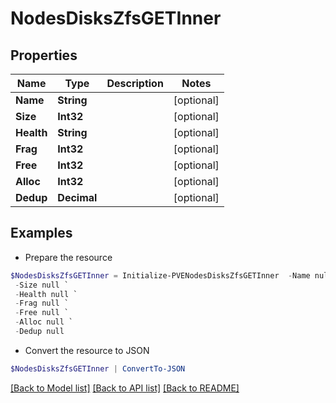 # NodesDisksZfsGETInner
## Properties

Name | Type | Description | Notes
------------ | ------------- | ------------- | -------------
**Name** | **String** |  | [optional] 
**Size** | **Int32** |  | [optional] 
**Health** | **String** |  | [optional] 
**Frag** | **Int32** |  | [optional] 
**Free** | **Int32** |  | [optional] 
**Alloc** | **Int32** |  | [optional] 
**Dedup** | **Decimal** |  | [optional] 

## Examples

- Prepare the resource
```powershell
$NodesDisksZfsGETInner = Initialize-PVENodesDisksZfsGETInner  -Name null `
 -Size null `
 -Health null `
 -Frag null `
 -Free null `
 -Alloc null `
 -Dedup null
```

- Convert the resource to JSON
```powershell
$NodesDisksZfsGETInner | ConvertTo-JSON
```

[[Back to Model list]](../README.md#documentation-for-models) [[Back to API list]](../README.md#documentation-for-api-endpoints) [[Back to README]](../README.md)

